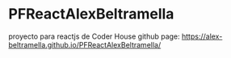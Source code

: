 # PFReactAlexBeltramella
proyecto para reactjs de Coder House
github page: https://alex-beltramella.github.io/PFReactAlexBeltramella/
